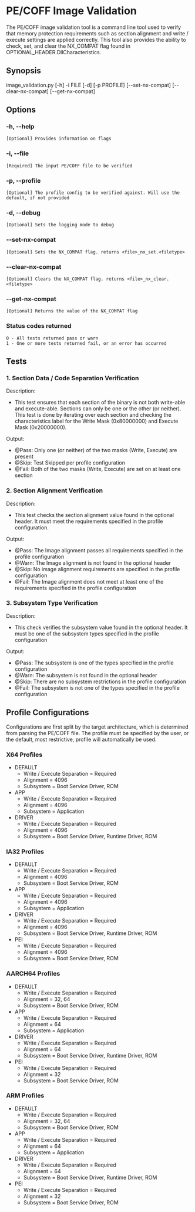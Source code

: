 # PE/COFF Image Validation

The PE/COFF image validation tool is a command line tool used to verify that
memory protection requirements such as section alignment and write / execute
settings are applied correctly. This tool also provides the ability to check,
set, and clear the NX_COMPAT flag found in OPTIONAL_HEADER.DllCharacteristics.

## Synopsis

image_validation.py [-h] -i FILE [-d] [-p PROFILE] [--set-nx-compat] [--clear-nx-compat] [--get-nx-compat]

## Options

### -h, --help

    [Optional] Provides information on flags

### -i, --file

    [Required] The input PE/COFF file to be verified

### -p, --profile

    [Optional] The profile config to be verified against. Will use the default, if not provided

### -d, --debug

    [Optional] Sets the logging mode to debug

### --set-nx-compat

    [Optional] Sets the NX_COMPAT flag. returns <file>_nx_set.<filetype>

### --clear-nx-compat

    [Optional] Clears the NX_COMPAT flag. returns <file>_nx_clear.<filetype>

### --get-nx-compat

    [Optional] Returns the value of the NX_COMPAT flag

### Status codes returned

    0 - All tests returned pass or warn
    1 - One or more tests returned fail, or an error has occurred

## Tests

### 1. Section Data / Code Separation Verification

Description:

- This test ensures that each section of the binary is not both write-able and
execute-able. Sections can only be one or the other (or neither). This test is
done by iterating over each section and checking the characteristics label for
the Write Mask (0x80000000) and Execute Mask (0x20000000).

Output:

- @Pass: Only one (or neither) of the two masks (Write, Execute) are present
- @Skip: Test Skipped per profile configuration
- @Fail: Both of the two masks (Write, Execute) are set on at least one section

### 2. Section Alignment Verification

Description:

- This test checks the section alignment value found in the optional header.
It must meet the requirements specified in the profile configuration.

Output:

- @Pass: The Image alignment passes all requirements specified in the profile configuration
- @Warn: The Image alignment is not found in the optional header
- @Skip: No image alignment requirements are specified in the profile configuration
- @Fail: The Image alignment does not meet at least one of the requirements
specified in the profile configuration

### 3. Subsystem Type Verification

Description:

- This check verifies the subsystem value found in the optional header.
It must be one of the subsystem types specified in the profile configuration

Output:

- @Pass: The subsystem is one of the types specified in the profile configuration
- @Warn: The subsystem is not found in the optional header
- @Skip: There are no subsystem restrictions in the profile configuration
- @Fail: The subsystem is not one of the types specified in the profile configuration

## Profile Configurations

Configurations are first split by the target architecture, which is determined
from parsing the PE/COFF file. The profile must be specified by the user, or
the default, most restrictive, profile will automatically be used.

### X64 Profiles

- DEFAULT
  - Write / Execute Separation = Required
  - Alignment = 4096
  - Subsystem = Boot Service Driver, ROM
- APP
  - Write / Execute Separation = Required
  - Alignment = 4096
  - Subsystem = Application
- DRIVER
  - Write / Execute Separation = Required
  - Alignment = 4096
  - Subsystem = Boot Service Driver, Runtime Driver, ROM

### IA32 Profiles

- DEFAULT
  - Write / Execute Separation = Required
  - Alignment = 4096
  - Subsystem = Boot Service Driver, ROM
- APP
  - Write / Execute Separation = Required
  - Alignment = 4096
  - Subsystem = Application
- DRIVER
  - Write / Execute Separation = Required
  - Alignment = 4096
  - Subsystem = Boot Service Driver, Runtime Driver, ROM
- PEI
  - Write / Execute Separation = Required
  - Alignment = 4096
  - Subsystem = Boot Service Driver, ROM

### AARCH64 Profiles

- DEFAULT
  - Write / Execute Separation = Required
  - Alignment = 32, 64
  - Subsystem = Boot Service Driver, ROM
- APP
  - Write / Execute Separation = Required
  - Alignment = 64
  - Subsystem = Application
- DRIVER
  - Write / Execute Separation = Required
  - Alignment = 64
  - Subsystem = Boot Service Driver, Runtime Driver, ROM
- PEI
  - Write / Execute Separation = Required
  - Alignment = 32
  - Subsystem = Boot Service Driver, ROM

### ARM Profiles

- DEFAULT
  - Write / Execute Separation = Required
  - Alignment = 32, 64
  - Subsystem = Boot Service Driver, ROM
- APP
  - Write / Execute Separation = Required
  - Alignment = 64
  - Subsystem = Application
- DRIVER
  - Write / Execute Separation = Required
  - Alignment = 64
  - Subsystem = Boot Service Driver, Runtime Driver, ROM
- PEI
  - Write / Execute Separation = Required
  - Alignment = 32
  - Subsystem = Boot Service Driver, ROM

